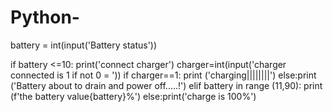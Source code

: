 # Python-
battery = int(input('Battery status'))

if battery <=10:
    print('connect charger')
    charger=int(input('charger connected is 1 if not 0 = '))
    if charger==1:
        print ('charging||||||||')
    else:print ('Battery about to drain and power off.....!')
elif battery in range (11,90):
    print (f'the battery value{battery}%')
else:print('charge is 100%')
    

